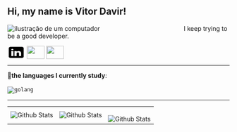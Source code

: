  Hi, my name is Vitor Davir!
---

<img src="https://raw.githubusercontent.com/MicaelliMedeiros/micaellimedeiros/master/image/computer-illustration.png" alt="ilustração de um computador" min-width="400px" max-width="400px" width="400px" align="left">

I keep trying to be a good developer.

<a href="linkedin.com/in/vitor-davir-3a64722b4/" target="blank"><img align="center" src="https://raw.githubusercontent.com/simple-icons/simple-icons/b92a5fa1e5b8ee6bd3df8a930fad32002481a04c/icons/linkedin.svg" height="30" width="40" /></a>
<a href="https://pt.stackoverflow.com/users/349715/vitor" target="blank"><img align="center" src="https://raw.githubusercontent.com/simple-icons/simple-icons/b92a5fa1e5b8ee6bd3df8a930fad32002481a04c/icons/stackoverflow.svg" height="30" width="40" /></a>
<a href="https://www.instagram.com/vtordmr7/?next=%2F" target="blank"><img align="center" src="https://raw.githubusercontent.com/simple-icons/simple-icons/b92a5fa1e5b8ee6bd3df8a930fad32002481a04c/icons/instagram.svg" height="30" width="40" /></a>


---



🔭**the languages ​​I currently study**:

<code><img height="32" src="https://cdn.icon-icons.com/icons2/2699/PNG/512/golang_gopher_src_logo_icon_168154.png" alt="golang"/></code> 


---


<table>
  <tr>
    <td>
      <img
        align="left"
        src="https://github-readme-stats.vercel.app/api?username=vitordavir113&theme=dracula&hide_border=false&include_all_commits=true"
        alt="Github Stats"
      />
    </td>
    <td>
      <img
        align="left"
        src="https://github-readme-stats.vercel.app/api/top-langs/?username=vitordavir113&layout=donut&theme=dracula&hide_border=false"
        alt="Github Stats"
      />
    </td>
    <td>
      <br />
      <img
        align="left"
        src="https://github-readme-streak-stats.herokuapp.com/?user=vitordavir113&theme=dracula&hide_border=false"
        alt="Github Stats"
      />
    </td>
  </tr>
</table>

